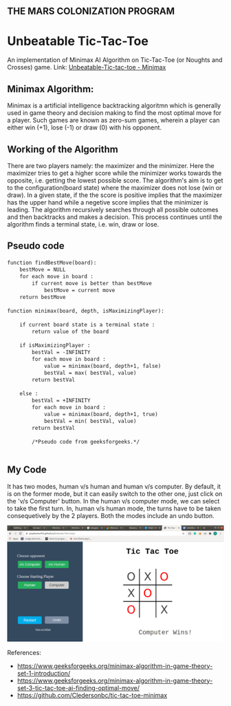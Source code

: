 ## THE MARS COLONIZATION PROGRAM

# Unbeatable Tic-Tac-Toe
<p>

An implementation of Minimax AI Algorithm on Tic-Tac-Toe (or Noughts and Crosses) game. Link: [Unbeatable-Tic-tac-toe - Minimax](https://purplesmurf45.github.io/Entertain-The-Crew/)


## Minimax Algorithm:
Minimax is a artificial intelligence backtracking algoritmn which is generally used in game theory and decision making to find the most optimal move for a player. Such games are known as zero-sum games, wherein a player can either win (+1), lose (-1) or draw (0) with his opponent.

## Working of the Algorithm
There are two players namely: the maximizer and the minimizer. Here the maximizer tries to get a higher score while the minimizer works towards the opposite, i.e. getting the lowest possible score. The algorithm's aim is to get to the configuration(board state) where the maximizer does not lose (win or draw). In a given state, if the the score is positive implies that the maximizer has the upper hand while a negetive score implies that the minimizer is leading. The algorithm recursively searches through all possible outcomes and then backtracks and makes a decision. This process continues until the algorithm finds a terminal state, i.e. win, draw or lose.


## Pseudo code

```
function findBestMove(board):
    bestMove = NULL
    for each move in board :
        if current move is better than bestMove
            bestMove = current move
    return bestMove

function minimax(board, depth, isMaximizingPlayer):

    if current board state is a terminal state :
        return value of the board
    
    if isMaximizingPlayer :
        bestVal = -INFINITY 
        for each move in board :
            value = minimax(board, depth+1, false)
            bestVal = max( bestVal, value) 
        return bestVal

    else :
        bestVal = +INFINITY 
        for each move in board :
            value = minimax(board, depth+1, true)
            bestVal = min( bestVal, value) 
        return bestVal
        
        /*Pseudo code from geeksforgeeks.*/
        
```
##  My Code
It has two modes, human v/s human and human v/s computer. By default, it is on the former mode, but it can easily switch to the other one, just click on the 'v/s Computer' button. In the human v/s computer mode, we can select to take the first turn. In, human v/s human mode, the turns have to be taken consequetively by the 2 players. Both the modes include an undo button.

<p align="center">
	<img src="TicTacToe.png"></img>
</p>



References:
* https://www.geeksforgeeks.org/minimax-algorithm-in-game-theory-set-1-introduction/
* https://www.geeksforgeeks.org/minimax-algorithm-in-game-theory-set-3-tic-tac-toe-ai-finding-optimal-move/
* https://github.com/Cledersonbc/tic-tac-toe-minimax

